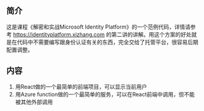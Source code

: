 ## 简介

这是课程《解密和实战Microsoft Identity Platform》的一个范例代码，详情请参考 https://identityplatform.xizhang.com 的第二讲的讲解。用这个方案的好处就是在代码中不需要编写跟身份认证有关的东西，完全交给了托管平台，很容易后期配置调整。


## 内容

1. 用React做的一个最简单的前端项目，可以显示当前用户
1. 用Azure function做的一个最简单的服务，可以在React前端中调用，但不能被其他外部调用

